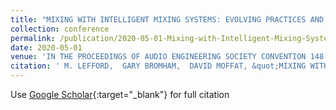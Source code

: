 ```yaml
---
title: "MIXING WITH INTELLIGENT MIXING SYSTEMS: EVOLVING PRACTICES AND LESSONS FROM COMPUTER ASSISTED DESIGN"
collection: conference
permalink: /publication/2020-05-01-Mixing-with-Intelligent-Mixing-Systems-Evolving-Practices-and-Lessons-from-Computer-Assisted-Design
date: 2020-05-01
venue: 'IN THE PROCEEDINGS OF AUDIO ENGINEERING SOCIETY CONVENTION 148'
citation: ' M. LEFFORD,  GARY BROMHAM,  DAVID MOFFAT, &quot;MIXING WITH INTELLIGENT MIXING SYSTEMS: EVOLVING PRACTICES AND LESSONS FROM COMPUTER ASSISTED DESIGN.&quot; IN THE PROCEEDINGS OF AUDIO ENGINEERING SOCIETY CONVENTION 148, 2020.'
---
```

Use [Google Scholar](https://scholar.google.com/scholar?q=Mixing+with+Intelligent+Mixing+Systems:+Evolving+Practices+and+Lessons+from+Computer+Assisted+Design){:target="_blank"} for full citation